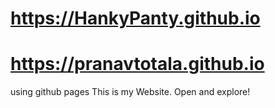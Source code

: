 # https://HankyPanty.github.io
# https://pranavtotala.github.io
using github pages
This is my Website.
Open and explore!